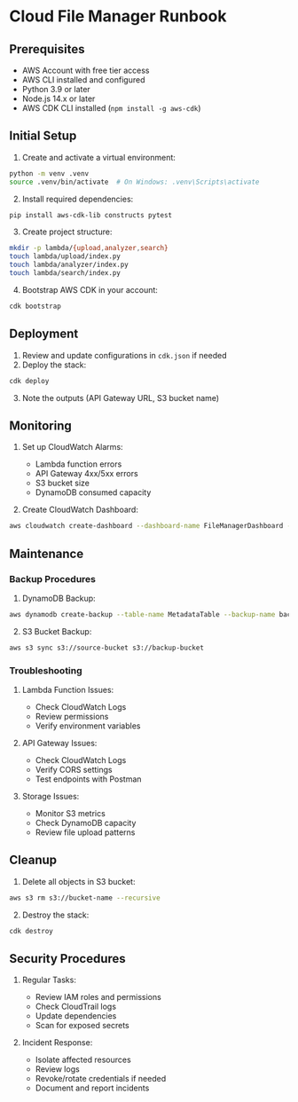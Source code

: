 # Cloud File Manager Runbook

## Prerequisites
- AWS Account with free tier access
- AWS CLI installed and configured
- Python 3.9 or later
- Node.js 14.x or later
- AWS CDK CLI installed (`npm install -g aws-cdk`)

## Initial Setup

1. Create and activate a virtual environment:
```bash
python -m venv .venv
source .venv/bin/activate  # On Windows: .venv\Scripts\activate
```

2. Install required dependencies:
```bash
pip install aws-cdk-lib constructs pytest
```

3. Create project structure:
```bash
mkdir -p lambda/{upload,analyzer,search}
touch lambda/upload/index.py
touch lambda/analyzer/index.py
touch lambda/search/index.py
```

4. Bootstrap AWS CDK in your account:
```bash
cdk bootstrap
```

## Deployment

1. Review and update configurations in `cdk.json` if needed
2. Deploy the stack:
```bash
cdk deploy
```

3. Note the outputs (API Gateway URL, S3 bucket name)

## Monitoring

1. Set up CloudWatch Alarms:
   - Lambda function errors
   - API Gateway 4xx/5xx errors
   - S3 bucket size
   - DynamoDB consumed capacity

2. Create CloudWatch Dashboard:
```bash
aws cloudwatch create-dashboard --dashboard-name FileManagerDashboard --dashboard-body file://dashboard.json
```

## Maintenance

### Backup Procedures
1. DynamoDB Backup:
```bash
aws dynamodb create-backup --table-name MetadataTable --backup-name backup-$(date +%Y%m%d)
```

2. S3 Bucket Backup:
```bash
aws s3 sync s3://source-bucket s3://backup-bucket
```

### Troubleshooting

1. Lambda Function Issues:
   - Check CloudWatch Logs
   - Review permissions
   - Verify environment variables

2. API Gateway Issues:
   - Check CloudWatch Logs
   - Verify CORS settings
   - Test endpoints with Postman

3. Storage Issues:
   - Monitor S3 metrics
   - Check DynamoDB capacity
   - Review file upload patterns

## Cleanup

1. Delete all objects in S3 bucket:
```bash
aws s3 rm s3://bucket-name --recursive
```

2. Destroy the stack:
```bash
cdk destroy
```

## Security Procedures

1. Regular Tasks:
   - Review IAM roles and permissions
   - Check CloudTrail logs
   - Update dependencies
   - Scan for exposed secrets

2. Incident Response:
   - Isolate affected resources
   - Review logs
   - Revoke/rotate credentials if needed
   - Document and report incidents